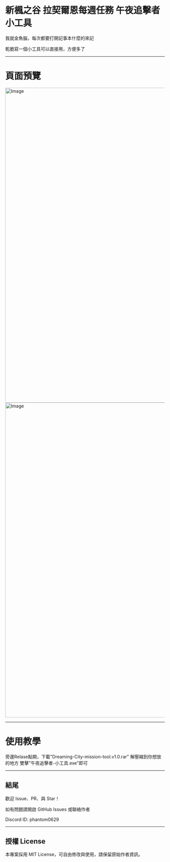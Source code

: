 # 新楓之谷 拉契爾恩每週任務 午夜追擊者小工具
我就金魚腦，每次都要打開記事本什麼的來記

乾脆寫一個小工具可以直接用，方便多了

---
# 頁面預覽
<img width="810" height="993" alt="Image" src="https://github.com/user-attachments/assets/854ee31c-070b-43c8-9e69-e16657de88e3" />

<img width="810" height="993" alt="Image" src="https://github.com/user-attachments/assets/c1c8d493-6ae3-4d06-9bf1-c3ffb7386749" />

---
# 使用教學
旁邊Relase點開，下載"Dreaming-City-mission-tool.v1.0.rar"
解壓縮到你想放的地方
雙擊"午夜追擊者-小工具.exe"即可

---

## 結尾
歡迎 Issue、PR、與 Star！

如有問題請開啟 GitHub Issues 或聯絡作者 

Discord ID: phantom0629

---

## 授權 License
本專案採用 MIT License，可自由修改與使用，請保留原始作者資訊。
